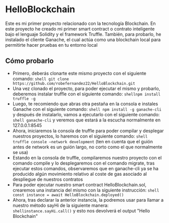 # HelloBlockchain
Este es mi primer proyecto relacionado con la tecnología Blockchain. En este proyecto he creado mi primer smart contract o contrato inteligente bajo el lenguaje Solidity y el framework Truffle. También, para probarlo, he instalado el cliente Ganache, el cual actúa como una blockchain local para permitirte hacer pruebas en tu entorno local

## Cómo probarlo
* Primero, deberás clonarte este mismo proyecto con el siguiente comando: ```shell git clone https://github.com/robefernandez22/HelloBlockchain.git```
* Una vez clonado el proyecto, para poder ejecutar el mismo y probarlo, deberemos instalar truffle con el siguiente comando: ```shellnpm install truffle -g```
* Luego, te recomiendo que abras otra pestaña en la consola e instales Ganache con el siguiente comando: ```shell npm install -g ganache-cli``` y después de instalarlo, vamos a ejecutarlo con el siguiente comando: ```shell ganache-cli``` y veremos que estará a la escucha normalmente en 127.0.0.1:8545
* Ahora, iniciaremos la consola de truffle para poder compilar y desplegar nuestros proyectos, lo haremos con el siguiente comando: ```shell truffle console –network development``` (ten en cuenta que el guión antes de network es un guión largo, no corto como el que normalmente se usa)
* Estando en la consola de truffle, compilaremos nuestro proyecto con el comando compile y lo desplegaremos con el comando migrate, tras ejecutar estos comandos, observaremos que en ganache-cli ya se ha producido algún movimiento relativo al coste de gas asociado al despliegue de nuestros contratos
* Para poder ejecutar nuestro smart contract HelloBlockchain.sol, crearemos una instancia del mismo con la siguiente instrucción: ```shell const instance = await HelloBlockchain.deployed()```
* Ahora, tras declarar la anterior instancia, la podremos usar para llamar a nuestro método sayHi de la siguiente manera: ```shellinstance.sayHi.call()``` y esto nos devolverá el output "Hello Blockchain"